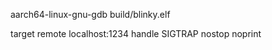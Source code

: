 aarch64-linux-gnu-gdb build/blinky.elf

target remote localhost:1234
handle SIGTRAP  nostop noprint


